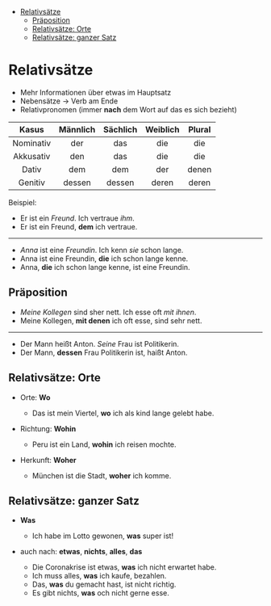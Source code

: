 - [Relativsätze](#relativsätze)
  - [Präposition](#präposition)
  - [Relativsätze: Orte](#relativsätze-orte)
  - [Relativsätze: ganzer Satz](#relativsätze-ganzer-satz)

# Relativsätze

- Mehr Informationen über etwas im Hauptsatz
- Nebensätze -> Verb am Ende
- Relativpronomen (immer **nach** dem Wort auf das es sich bezieht)

|   Kasus   | Männlich | Sächlich | Weiblich | Plural |
| :-------: | :------: | :------: | :------: | :----: |
| Nominativ |   der    |   das    |   die    |  die   |
| Akkusativ |   den    |   das    |   die    |  die   |
|   Dativ   |   dem    |   dem    |   der    | denen  |
|  Genitiv  |  dessen  |  dessen  |  deren   | deren  |

Beispiel:

- Er ist ein *Freund*. Ich vertraue *ihm*.
- Er ist ein Freund, **dem** ich vertraue.

---
- *Anna* ist eine *Freundin*. Ich kenn *sie* schon lange.
- Anna ist eine Freundin, **die** ich schon lange kenne.
- Anna, **die** ich schon lange kenne, ist eine Freundin.

## Präposition

- *Meine Kollegen* sind sher nett. Ich esse oft *mit ihnen*.
- Meine Kollegen, **mit denen** ich oft esse, sind sehr nett.

---
- Der Mann heißt Anton. *Seine* Frau ist Politikerin.
- Der Mann, **dessen** Frau Politikerin ist, haißt Anton.

## Relativsätze: Orte

- Orte: **Wo**
  - Das ist mein Viertel, **wo** ich als kind lange gelebt habe.

- Richtung: **Wohin**
  - Peru ist ein Land, **wohin** ich reisen mochte.

- Herkunft: **Woher**
  - München ist die Stadt, **woher** ich komme.

## Relativsätze: ganzer Satz

- **Was**
  - Ich habe im Lotto gewonen, **was** super ist!

- auch nach: **etwas**, **nichts**, **alles**, **das**
  - Die Coronakrise ist etwas, **was** ich nicht erwartet habe.
  - Ich muss alles, **was** ich kaufe, bezahlen.
  - Das, **was** du gemacht hast, ist nicht richtig.
  - Es gibt nichts, **was** och nicht gerne esse.